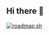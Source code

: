 ## Hi there 👋

[![roadmap.sh](https://roadmap.sh/card/wide/643e9820e272577374914180?variant=dark)](https://roadmap.sh)
